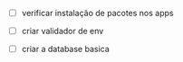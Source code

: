 - [ ] verificar instalação de pacotes nos apps

- [ ] criar validador de env

- [ ] criar a database basica
